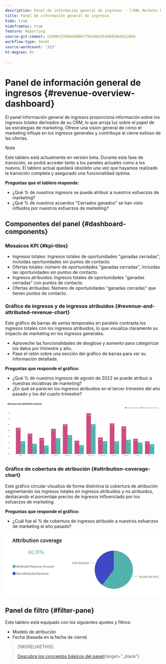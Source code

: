 ```yaml
---
description: Panel de información general de ingresos - [!DNL Marketo Measure] - Producto
title: Panel de información general de ingresos
hide: true
hidefromtoc: true
feature: Reporting
source-git-commit: e3900c57b68d4806f75639de35948838e9d120de
workflow-type: tm+mt
source-wordcount: '313'
ht-degree: 0%

---
```


# Panel de información general de ingresos {#revenue-overview-dashboard}

El panel Información general de ingresos proporciona información sobre los ingresos totales derivados de su CRM, lo que arroja luz sobre el papel de las estrategias de marketing. Ofrece una visión general de cómo el marketing influye en los ingresos generales y contribuye al cierre exitoso de las ofertas.

>[!NOTE]
>
>Este tablero está actualmente en versión beta. Durante esta fase de transición, se podrá acceder tanto a los paneles actuales como a los nuevos. El tablero actual quedará obsoleto una vez que hayamos realizado la transición completa y asegurado una funcionalidad óptima.

**Preguntas que el tablero responde:**

* ¿Qué % de nuestros ingresos se puede atribuir a nuestros esfuerzos de marketing?
* ¿Qué % de nuestros acuerdos &quot;Cerrados ganados&quot; se han visto influidos por nuestros esfuerzos de marketing?

## Componentes del panel {#dashboard-components}

### Mosaicos KPI {#kpi-tiles}

* Ingresos totales: Ingresos totales de oportunidades &quot;ganadas cerradas&quot;, incluidas oportunidades sin puntos de contacto.
* Ofertas totales: número de oportunidades &quot;ganadas cerradas&quot;, incluidas las oportunidades sin puntos de contacto.
* Ingresos atribuidos: Ingresos totales de oportunidades &quot;ganadas cerradas&quot; con puntos de contacto.
* Ofertas atribuidas: Número de oportunidades &quot;ganadas cerradas&quot; que tienen puntos de contacto.

### Gráfico de ingresos y de ingresos atribuidos {#revenue-and-attributed-revenue-chart}

Este gráfico de barras de series temporales en paralelo contrasta los ingresos totales con los ingresos atribuidos, lo que visualiza claramente su impacto de marketing en los ingresos generales.

* Aproveche las funcionalidades de desglose y aumento para categorizar los datos por trimestre y año.
* Pase el ratón sobre una sección del gráfico de barras para ver su información detallada.

**Preguntas que responde el gráfico:**

* ¿Qué % de nuestros ingresos de agosto de 2022 se puede atribuir a nuestras iniciativas de marketing?
* ¿En qué se parecen los ingresos atribuidos en el tercer trimestre del año pasado y los del cuarto trimestre?

![](assets/revenue-overview-dashboard-1.png)

### Gráfico de cobertura de atribución {#attribution-coverage-chart}

Este gráfico circular visualiza de forma distintiva la cobertura de atribución segmentando los ingresos totales en ingresos atribuidos y no atribuidos, destacando el porcentaje preciso de ingresos influenciado por los esfuerzos de marketing.

**Preguntas que responde el gráfico:**

* ¿Cuál fue el % de cobertura de ingresos atribuido a nuestros esfuerzos de marketing el año pasado?

![](assets/revenue-overview-dashboard-2.png)

## Panel de filtro {#filter-pane}

Este tablero está equipado con los siguientes ajustes y filtros:

* Modelo de atribución
* Fecha (basada en la fecha de cierre)

>[!MORELIKETHIS]
>
>[Descubra los conceptos básicos del panel](/help/marketo-measure-discover-ui/dashboards/discover-dashboard-basics.md){target="_blank"}
